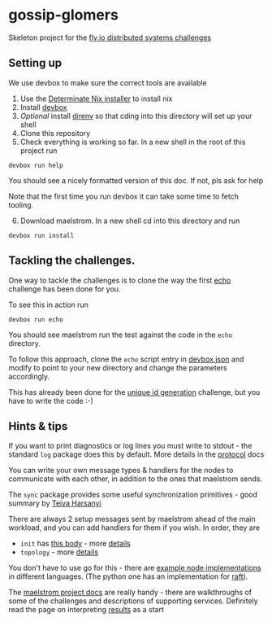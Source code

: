 # gossip-glomers
Skeleton project for the [fly.io distributed systems challenges](https://fly.io/dist-sys/)

## Setting up
We use devbox to make sure the correct tools are available

1. Use the [Determinate Nix installer](https://determinate.systems/posts/determinate-nix-installer/) to install nix
2. Install [devbox](https://www.jetpack.io/devbox/docs/installing_devbox/)
3. *Optional* install [direnv](https://direnv.net/docs/installation.html) so that cding into this directory will set up your shell
4. Clone this repository 
5. Check everything is working so far. In a new shell in the root of this project run 
```shell
devbox run help
```
You should see a nicely formatted version of this doc. If not, pls ask for help

Note that the first time you run devbox it can take some time to fetch tooling.

6. Download maelstrom. In a new shell cd into this directory and run
```shell
devbox run install
```

## Tackling the challenges.
One way to tackle the challenges is to clone the way the first [echo](https://fly.io/dist-sys/1/) challenge has been done for you.

To see this in action run
```shell
devbox run echo
```
You should see maelstrom run the test against the code in the `echo` directory.

To follow this approach, clone the `echo` script entry in [devbox.json](devbox.json) and modify to point to your new directory and change the parameters accordingly.

This has already been done for the [unique id generation](https://fly.io/dist-sys/2/) challenge, but you have to write the code :-)

## Hints & tips

If you want to print diagnostics or log lines you must write to stdout - the standard `log` package does this by default. More details in the [protocol](https://github.com/jepsen-io/maelstrom/blob/main/doc/protocol.md#protocol) docs

You can write your own message types & handlers for the nodes to communicate with each other, in addition to the ones that maelstrom sends.

The `sync` package provides some useful synchronization primitives - good summary by [Teiva Harsanyi](https://teivah.medium.com/a-closer-look-at-go-sync-package-9f4e4a28c35a)

There are always 2 setup messages sent by maelstrom ahead of the main workload, and you can add handlers for them if you wish. In order, they are

* `init` has [this body](https://github.com/jepsen-io/maelstrom/blob/main/demo/go/node.go#L332-L336) - more [details](https://github.com/jepsen-io/maelstrom/blob/main/doc/protocol.md#initialization)
* `topology` - more [details](https://github.com/jepsen-io/maelstrom/blob/main/doc/workloads.md#rpc-topology) 

You don't have to use go for this - there are [example node implementations](https://github.com/jepsen-io/maelstrom/tree/main/demo) in different languages. (The python one has an implementation for [raft](https://github.com/jepsen-io/maelstrom/blob/main/demo/python/raft.py)).

The [maelstrom project docs](https://github.com/jepsen-io/maelstrom?tab=readme-ov-file#documentation) are really handy - there are walkthroughs of some of the challenges and descriptions of supporting services. Definitely read the page on interpreting [results](https://github.com/jepsen-io/maelstrom/blob/main/doc/results.md) as a start
